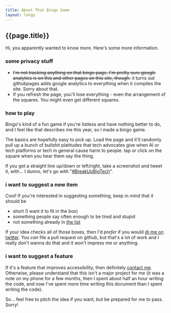 ```yaml
---
title: About That Bingo Game
layout: longy
---
```


## {{page.title}}

Hi, you apparently wanted to know more. Here's some more information.

### some privacy stuff
- ~~I'm not tracking anything on that bingo page. I'm pretty sure google analytics is on this and other pages on this site, though.~~ it turns out githubpages adds google analytics to everything when it compiles the site. Sorry about that.
- If you refresh the page, you'll lose everything - even the arrangement of the squares. You might even get different squares.


### how to play
Bingo's kind of a fun game if you're listless and have nothing better to do, and I feel like that describes me this year, so I made a bingo game.

The basics are hopefully easy to pick up. Load the page and it'll randomly pull up a bunch of bullshit platitudes that tech advocates give when AI or tech platforms or tech in general cause harm to people. tap or click on the square when you hear them say the thing.

If you get a straight line up/down or left/right, take a screenshot and tweet it, with... I dunno, let's go with "[#BreakUpBigTech][]".

### i want to suggest a new item

Cool! If you're interested in suggesting something, keep in mind that it should be

- short (I want it to fit in the box)
- something people say often enough to be tired and stupid
- not something already in [the list][]

If your idea checks all of those boxes, then I'd *prefer* if you would [@ me on twitter][contact]. You *can* file a pull request on github, but that's a lot of work and I really don't wanna do that and it won't impress me or anything.

### i want to suggest a feature

If it's a feature that improves accessibility, then definitely [contact me][contact]. Otherwise, please understand that this isn't a major project for me (it was a note on my phone for a few months, then I spent about half an hour writing the code, and now I've spent more time writing this document than I spent writing the code).

So... feel free to pitch the idea if you want, but be prepared for me to pass. Sorry!

[#BreakUpBigTech]: https://twitter.com/_alialkhatib/status/1288339408299520000
[the list]: https://github.com/alialkhatib/alialkhatib.github.io/blob/master/bingo/bullshit_excuses.js
[contact]: /contact